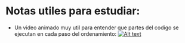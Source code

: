 # Notas utiles para estudiar:

* Un video animado muy util para entender que partes del codigo se ejecutan en cada paso del ordenamiento:
[![Alt text](https://img.youtube.com/vi/bLVcH1rLxd8/0.jpg)](https://www.youtube.com/watch?v=bLVcH1rLxd8)
